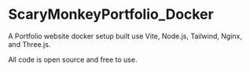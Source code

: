 # ScaryMonkeyPortfolio_Docker
A Portfolio website docker setup built use Vite, Node.js, Tailwind, Nginx, and Three.js.

All code is open source and free to use.  
